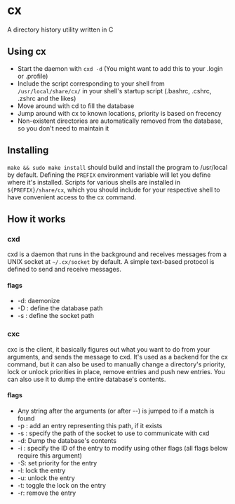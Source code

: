 # cx

A directory history utility written in C

## Using cx

* Start the daemon with `cxd -d` (You might want to add this to your .login or .profile)
* Include the script corresponding to your shell from `/usr/local/share/cx/` in your shell's startup script (.bashrc, .cshrc, .zshrc and the likes)
* Move around with cd to fill the database
* Jump around with cx to known locations, priority is based on frecency
* Non-existent directories are automatically removed from the database, so you don't need to maintain it

## Installing

`make && sudo make install` should build and install the program to /usr/local by default. Defining the `PREFIX` environment variable will let you define where it's installed. Scripts for various shells are installed in `${PREFIX}/share/cx`, which you should include for your respective shell to have convenient access to the cx command.

## How it works

### cxd

cxd is a daemon that runs in the background and receives messages from a UNIX socket at `~/.cx/socket` by default. A simple text-based protocol is defined to send and receive messages.

#### flags

* -d: daemonize
* -D <path>: define the database path
* -s <path>: define the socket path

### cxc

cxc is the client, it basically figures out what you want to do from your arguments, and sends the message to cxd. It's used as a backend for the cx command, but it can also be used to manually change a directory's priority, lock or unlock priorities in place, remove entries and push new entries. You can also use it to dump the entire database's contents.

#### flags

* Any string after the arguments (or after --) is jumped to if a match is found
* -p <path>: add an entry representing this path, if it exists
* -s <path>: specify the path of the socket to use to communicate with cxd
* -d: Dump the database's contents
* -i <id>: specify the ID of the entry to modify using other flags (all flags below require this argument)
* -S: set priority for the entry
* -l: lock the entry
* -u: unlock the entry
* -t: toggle the lock on the entry
* -r: remove the entry
